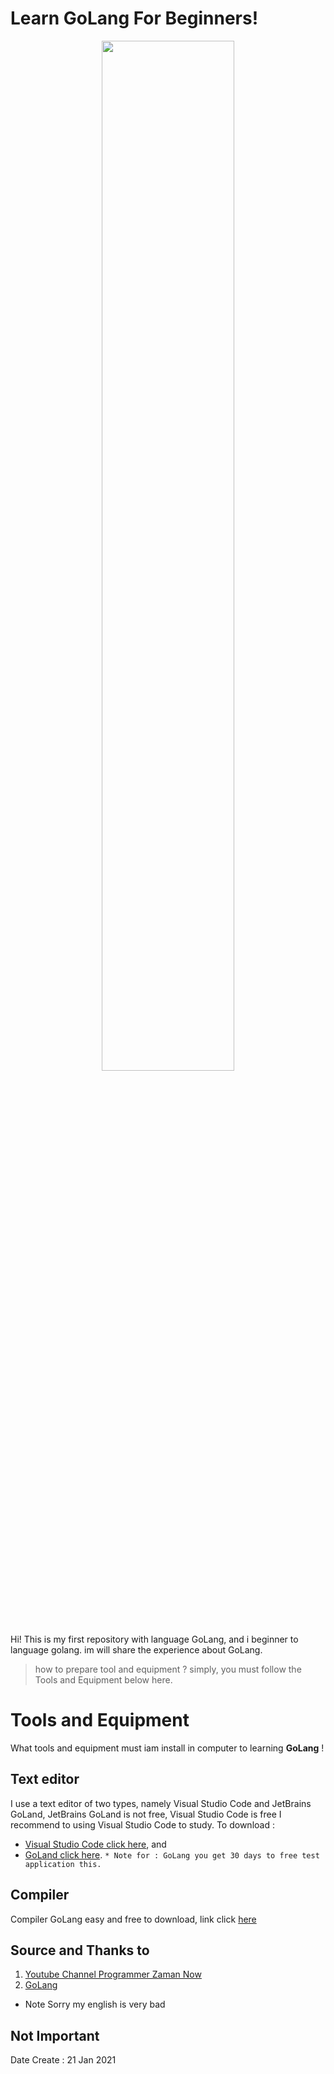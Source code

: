 # Learn GoLang For Beginners!
<p align="center" width="100%">
    <img width="65%" src="https://www.nixsolutions.com/uploads/2020/07/Golang.png"> 
</p>
Hi! This is my first repository with language GoLang, and i beginner to language golang. im will share the experience about GoLang.
 

> how to prepare tool and equipment ? 
> simply, you must follow the Tools and Equipment below here.

# Tools and Equipment

What tools and equipment must iam install in computer to learning **GoLang** !

## Text editor

I use a text editor of two types, namely Visual Studio Code and JetBrains GoLand, JetBrains GoLand is not free, Visual Studio Code is free I recommend to using Visual Studio Code to study. 
To download : 
- [Visual Studio Code click here](https://code.visualstudio.com/), and
- [GoLand click here](https://www.jetbrains.com/go/download/). 
``* Note for : GoLang you get 30 days to free test application this.``

## Compiler
Compiler GoLang easy and free to download, link click [here](https://golang.org)

## Source and Thanks to 

1. [Youtube Channel Programmer Zaman Now](https://www.youtube.com/c/ProgrammerZamanNow) 
2. [GoLang](https://golang.org)

* Note Sorry my english is very bad


## Not Important
Date Create : 21 Jan 2021
